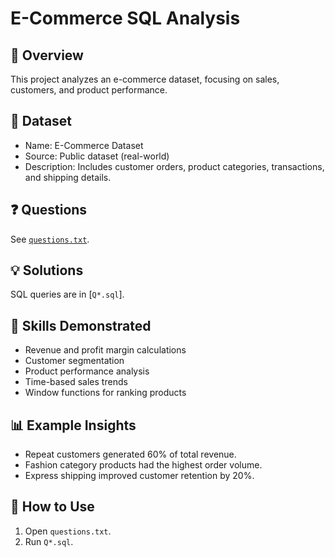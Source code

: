 # E-Commerce SQL Analysis

## 📌 Overview  
This project analyzes an e-commerce dataset, focusing on sales, customers, and product performance.  

## 📂 Dataset  
- Name: E-Commerce Dataset  
- Source: Public dataset (real-world)  
- Description: Includes customer orders, product categories, transactions, and shipping details.  

## ❓ Questions  
See [`questions.txt`](./Questions.txt).  

## 💡 Solutions  
SQL queries are in [`Q*.sql`].  

## 🔑 Skills Demonstrated  
- Revenue and profit margin calculations  
- Customer segmentation  
- Product performance analysis  
- Time-based sales trends  
- Window functions for ranking products  

## 📊 Example Insights  
- Repeat customers generated 60% of total revenue.  
- Fashion category products had the highest order volume.  
- Express shipping improved customer retention by 20%.  

## 🚀 How to Use  
1. Open `questions.txt`.  
2. Run `Q*.sql`.  
